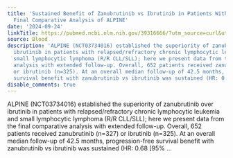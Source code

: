 ```yaml
---
title: 'Sustained Benefit of Zanubrutinib vs Ibrutinib in Patients With R/R CLL/SLL:
  Final Comparative Analysis of ALPINE'
date: '2024-09-24'
linkTitle: https://pubmed.ncbi.nlm.nih.gov/39316666/?utm_source=curl&utm_medium=rss&utm_campaign=journals&utm_content=7603509&fc=None&ff=20240925194758&v=2.18.0.post9+e462414
source: Blood
description: 'ALPINE (NCT03734016) established the superiority of zanubrutinib over
  ibrutinib in patients with relapsed/refractory chronic lymphocytic leukemia and
  small lymphocytic lymphoma (R/R CLL/SLL); here we present data from the final comparative
  analysis with extended follow-up. Overall, 652 patients received zanubrutinib (n=327)
  or ibrutinib (n=325). At an overall median follow-up of 42.5 months, progression-free
  survival benefit with zanubrutinib vs ibrutinib was sustained (HR: 0.68 [95% ...'
disable_comments: true
---
```

ALPINE (NCT03734016) established the superiority of zanubrutinib over ibrutinib in patients with relapsed/refractory chronic lymphocytic leukemia and small lymphocytic lymphoma (R/R CLL/SLL); here we present data from the final comparative analysis with extended follow-up. Overall, 652 patients received zanubrutinib (n=327) or ibrutinib (n=325). At an overall median follow-up of 42.5 months, progression-free survival benefit with zanubrutinib vs ibrutinib was sustained (HR: 0.68 [95% ...